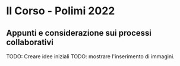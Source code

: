 # Il Corso - Polimi 2022

## Appunti e considerazione sui processi collaborativi

TODO: Creare idee iniziali
TODO: mostrare l'inserimento di immagini.
